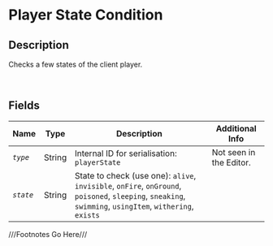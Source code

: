 Player State Condition
============= 

## Description

Checks a few states of the client player.

<br />

## Fields

| Name     | Type   | Description | Additional Info |
| -------- | ------ | ----------- | --------------- |
| *`type`* | String |      Internal ID for serialisation: `playerState`       |         Not seen in the Editor.        |
| *`state`* | String |      State to check (use one): `alive`, `invisible`, `onFire`, `onGround`, `poisoned`, `sleeping`, `sneaking`, `swimming`, `usingItem`, `withering`, `exists`       |                 |

///Footnotes Go Here///

[^-1]: Fields in *italics* are required for the Object to be valid.  
